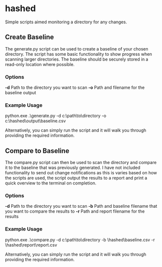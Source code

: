 # hashed
Simple scripts aimed monitoring a directory for any changes.

## Create Baseline
The generate.py script can be used to create a baseline of your chosen directory. The script has some basic functionality to show progress when scanning larger directories. The baseline should be securely stored in a read-only location where possible.

### Options
**-d**  Path to the directory you want to scan
**-o**  Path and filename for the baseline output

### Example Usage
python.exe .\generate.py -d c:\path\to\directory -o c:\hashed\output\baseline.csv

Alternatively, you can simply run the script and it will walk you through providing the required information.

## Compare to Baseline
The compare.py script can then be used to scan the directory and compare it to the baseline that was previously generated. I have not included functionality to send out change notifications as this is varies based on how the scripts are used, the script output the results to a report and print a quick overview to the terminal on completion.

### Options
**-d**  Path to the directory you want to scan
**-b**  Path and baseline filename that you want to compare the results to
**-r**  Path and report filename for the results

### Example Usage
python.exe .\compare.py -d c:\path\to\directory -b \\hashed\baseline.csv -r \\hashed\report\report.csv

Alternatively, you can simply run the script and it will walk you through providing the required information.
